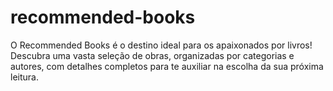 # recommended-books
O Recommended Books é o destino ideal para os apaixonados por livros! Descubra uma vasta seleção de obras, organizadas por categorias e autores, com detalhes completos para te auxiliar na escolha da sua próxima leitura.
